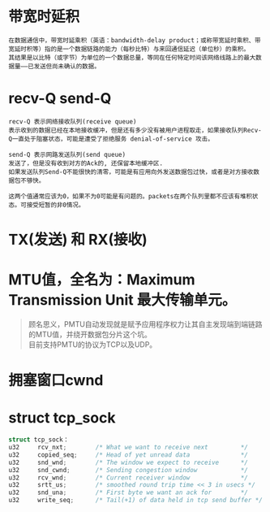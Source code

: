 # 带宽时延积
```
在数据通信中，带宽时延乘积（英语：bandwidth-delay product；或称带宽延时乘积、带宽延时积等）指的是一个数据链路的能力（每秒比特）与来回通信延迟（单位秒）的乘积。
其结果是以比特（或字节）为单位的一个数据总量，等同在任何特定时间该网络线路上的最大数据量——已发送但尚未确认的数据。
```
# recv-Q send-Q
```
recv-Q 表示网络接收队列(receive queue)
表示收到的数据已经在本地接收缓冲，但是还有多少没有被用户进程取走，如果接收队列Recv-Q一直处于阻塞状态，可能是遭受了拒绝服务 denial-of-service 攻击。

send-Q 表示网路发送队列(send queue)
发送了，但是没有收到对方的Ack的, 还保留本地缓冲区.
如果发送队列Send-Q不能很快的清零，可能是有应用向外发送数据包过快，或者是对方接收数据包不够快。

这两个值通常应该为0，如果不为0可能是有问题的。packets在两个队列里都不应该有堆积状态。可接受短暂的非0情况。
```
# TX(发送) 和 RX(接收)
# MTU值，全名为：Maximum Transmission Unit 最大传输单元。
> 顾名思义，PMTU自动发现就是赋予应用程序权力让其自主发现端到端链路的MTU值，并绕开数据包分片这个坑。   
> 目前支持PMTU的协议为TCP以及UDP。   
# 拥塞窗口cwnd
# struct tcp_sock
```c
struct tcp_sock：
u32     rcv_nxt;        /* What we want to receive next         */
u32     copied_seq;     /* Head of yet unread data              */
u32     snd_wnd;        /* The window we expect to receive      */
u32     snd_cwnd;       /* Sending congestion window            */
u32     rcv_wnd;        /* Current receiver window              */
u32     srtt_us;        /* smoothed round trip time << 3 in usecs */
u32     snd_una;        /* First byte we want an ack for        */
u32     write_seq;      /* Tail(+1) of data held in tcp send buffer */
```

